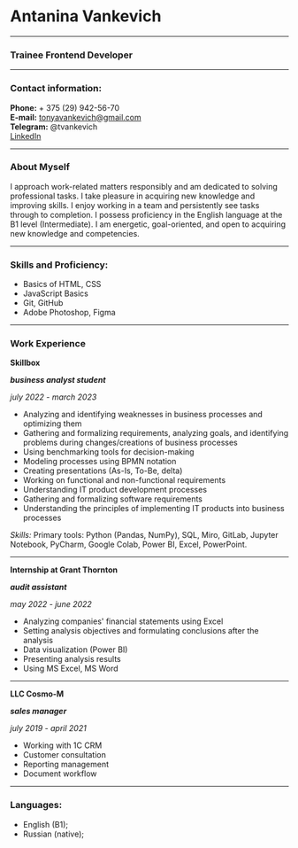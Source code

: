 # Antanina Vankevich

---

### Trainee Frontend Developer

---

### Contact information:

**Phone:** + 375 (29) 942-56-70   
**E-mail:** tonyavankevich@gmail.com  
**Telegram:** @tvankevich  
[LinkedIn](www.linkedin.com/in/antaninavankevich)  

---

### About Myself

I approach work-related matters responsibly and am dedicated to solving professional tasks. I take pleasure in acquiring new knowledge and improving skills. I enjoy working in a team and persistently see tasks through to completion.
I possess proficiency in the English language at the B1 level (Intermediate).
I am energetic, goal-oriented, and open to acquiring new knowledge and competencies.

---

### Skills and Proficiency:

- Basics of HTML, CSS
- JavaScript Basics
- Git, GitHub
- Adobe Photoshop, Figma

---

### Work Experience

**Skillbox**

***business analyst student***

*july 2022 - march 2023*

* Analyzing and identifying weaknesses in business processes and optimizing them
* Gathering and formalizing requirements, analyzing goals, and identifying problems during changes/creations of business processes
* Using benchmarking tools for decision-making
* Modeling processes using BPMN notation
* Creating presentations (As-Is, To-Be, delta)
* Working on functional and non-functional requirements
* Understanding IT product development processes
* Gathering and formalizing software requirements
* Understanding the principles of implementing IT products into business processes
  
*Skills:*
Primary tools: Python (Pandas, NumPy), SQL, Miro, GitLab, Jupyter Notebook, PyCharm, Google Colab, Power BI, Excel, PowerPoint.

***

**Internship at Grant Thornton**

***audit assistant***

*may 2022 - june 2022*

* Analyzing companies' financial statements using Excel
* Setting analysis objectives and formulating conclusions after the analysis
* Data visualization (Power BI)
* Presenting analysis results
* Using MS Excel, MS Word

***

**LLC Cosmo-M**

***sales manager***

*july 2019 - april 2021*

* Working with 1C CRM
* Customer consultation
* Reporting management
* Document workflow

---

### Languages:

- English (B1);
- Russian (native);
